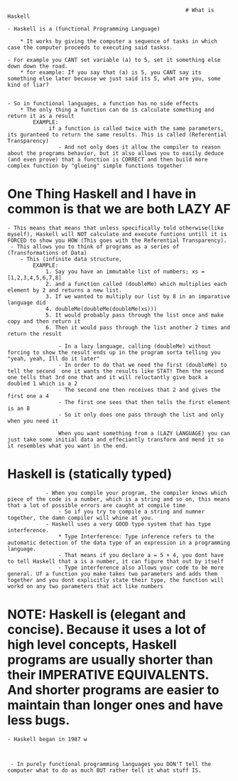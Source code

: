                                                             # What is Haskell

    - Haskell is a (functional Programming Language)        

        * It works by giving the computer a sequence of tasks in which case the computer proceeds to executing said taskss.

    - For example you CANT set variable (a) to 5, set it something else down down the road.
        * for example: If you say that (a) is 5, you CANT say its something else later because we just said its 5, what are you, some kind of liar?


    - So in functional languages, a function has no side effects
        * The only thing a function can do is calculate something and return it as a result
            EXAMPLE:
                 if a function is called twice with the same parameters, its guranteed to return the same results. This is called (Referential Transparency)
                    - And not only does it allow the compiler to reason about the programs behavior, but it also allows you to easily deduce (and even prove) that a function is CORRECT and then build more complex function by "glueing" simple functions together

# One Thing Haskell and I have in common is that we are both LAZY AF

    - This means that means that unless specifically told otherwise(like myself), Haskell will NOT calculate and execute funtions untill it is FORCED to show you HOW (This goes with the Referential Transparency).
     - This allows you to think of programs as a series of (Transformations of Data)
        - This (infinite data structure,
            EXAMPLE:
                1. Say you have an immutable list of numbers; xs = [1,2,3,4,5,6,7,8]
                2. and a function called (doubleMe) which multiplies each element by 2 and returns a new list.
                3. If we wanted to multiply our list by 8 in an imparative language did 
                4. doubleMe(doubleMe(doubleMe(xs)))
                5. It would probably pass through the list once and make copy and then return it
                6. Then it would pass through the list another 2 times and return the result
                
                    - In a lazy language, calling (doubleMe) without forcing to show the result ends up in the program sorta telling you "yeah, yeah, Ill do it later"
                    - In order to do that we need the first (doubleMe) to  tell the second  one it wants the results like STAT! Then the second one tells that 3rd one that and it will reluctantly give back a doubled 1 which is a 2
                    - The second one then receives that 2 and gives the first one a 4 
                    - The first one sees that then tells the first element is an 8
                    - So it only does one pass through the list and only when you need it
                    
                    When you want something from a (LAZY LANGUAGE) you can just take some initial data and effeciantly transform and mend it so it resembles what you want in the end.
                     
                
# Haskell is (statically typed)
                - When you compile your program, the compiler knows which piece of the code is a number, which is a string and so on, this means that a lot of possible errors are caught at compile time
                    - So if you try to compile a string and numner together, the damn compiler will whine at you.
                - Haskell uses a very GOOD type system that has type interference.
                    * Type Interference: Type inference refers to the automatic detection of the data type of an expression in a programming language.
                    - That means if you declare a = 5 + 4, you dont have to tell Haskell that a is a number, it can figure that out by itself
                    - Type interference also allows your code to be more general. Uf a function you make takes two parameters and adds them together and you dont explicitly state their type, the function will workd on any two parameters that act like numbers



# NOTE: Haskell is (elegant and concise). Because it uses a lot of high level concepts, Haskell programs are usually shorter than their IMPERATIVE EQUIVALENTS. And shorter programs are easier to maintain than longer ones and have less bugs.

    - Haskell began in 1987 w
                


     - In purely functional programming languages you DON'T tell the computer what to do as much BUT rather tell it what stuff IS.

